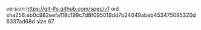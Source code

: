 version https://git-lfs.github.com/spec/v1
oid sha256:eb0c982eefa118c199c7d8f095019dd7b24049abeb453475095320d8337ad68d
size 67
